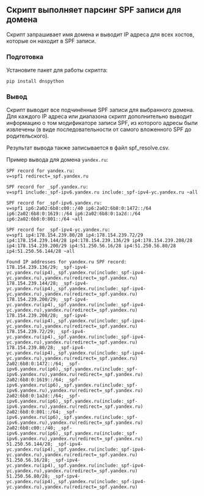 ## Скрипт выполняет парсинг SPF записи для домена ##
Скрипт запрашивает имя домена и выводит IP адреса для всех хостов, которые он находит в SPF записи.

### Подготовка ###
Установите пакет для работы скрипта:
```
pip install dnspython
```
### Вывод ###
Скрипт выводит все подчинённые SPF записи для выбранного домена.
Для каждого IP адреса или диапазона скрипт дополнительно выводит информацию о том модификаторе записи SPF, из которого адресы были извлечены (в виде последовательности от самого вложенного SPF до родительского).

Результат вывода также записывается в файл spf_resolve.csv.

Пример вывода для домена `yandex.ru`:
```
SPF record for yandex.ru:
v=spf1 redirect=_spf.yandex.ru

SPF record for _spf.yandex.ru:
v=spf1 include:_spf-ipv6.yandex.ru include:_spf-ipv4-yc.yandex.ru ~all

SPF record for _spf-ipv6.yandex.ru:
v=spf1 ip6:2a02:6b8:c00::/40 ip6:2a02:6b8:0:1472::/64 ip6:2a02:6b8:0:1619::/64 ip6:2a02:6b8:0:1a2d::/64 ip6:2a02:6b8:0:801::/64 ~all

SPF record for _spf-ipv4-yc.yandex.ru:
v=spf1 ip4:178.154.239.80/28 ip4:178.154.239.72/29 ip4:178.154.239.144/28 ip4:178.154.239.136/29 ip4:178.154.239.208/28 ip4:178.154.239.200/29 ip4:51.250.56.16/28 ip4:51.250.56.80/28 ip4:51.250.56.144/28 ~all

Found IP addresses for yandex.ru SPF record:
178.154.239.136/29; _spf-ipv4-yc.yandex.ru(ip4),_spf.yandex.ru(include:_spf-ipv4-yc.yandex.ru),yandex.ru(redirect=_spf.yandex.ru)
178.154.239.144/28; _spf-ipv4-yc.yandex.ru(ip4),_spf.yandex.ru(include:_spf-ipv4-yc.yandex.ru),yandex.ru(redirect=_spf.yandex.ru)
178.154.239.200/29; _spf-ipv4-yc.yandex.ru(ip4),_spf.yandex.ru(include:_spf-ipv4-yc.yandex.ru),yandex.ru(redirect=_spf.yandex.ru)
178.154.239.208/28; _spf-ipv4-yc.yandex.ru(ip4),_spf.yandex.ru(include:_spf-ipv4-yc.yandex.ru),yandex.ru(redirect=_spf.yandex.ru)
178.154.239.72/29; _spf-ipv4-yc.yandex.ru(ip4),_spf.yandex.ru(include:_spf-ipv4-yc.yandex.ru),yandex.ru(redirect=_spf.yandex.ru)
178.154.239.80/28; _spf-ipv4-yc.yandex.ru(ip4),_spf.yandex.ru(include:_spf-ipv4-yc.yandex.ru),yandex.ru(redirect=_spf.yandex.ru)
2a02:6b8:0:1472::/64; _spf-ipv6.yandex.ru(ip6),_spf.yandex.ru(include:_spf-ipv6.yandex.ru),yandex.ru(redirect=_spf.yandex.ru)
2a02:6b8:0:1619::/64; _spf-ipv6.yandex.ru(ip6),_spf.yandex.ru(include:_spf-ipv6.yandex.ru),yandex.ru(redirect=_spf.yandex.ru)
2a02:6b8:0:1a2d::/64; _spf-ipv6.yandex.ru(ip6),_spf.yandex.ru(include:_spf-ipv6.yandex.ru),yandex.ru(redirect=_spf.yandex.ru)
2a02:6b8:0:801::/64; _spf-ipv6.yandex.ru(ip6),_spf.yandex.ru(include:_spf-ipv6.yandex.ru),yandex.ru(redirect=_spf.yandex.ru)
2a02:6b8:c00::/40; _spf-ipv6.yandex.ru(ip6),_spf.yandex.ru(include:_spf-ipv6.yandex.ru),yandex.ru(redirect=_spf.yandex.ru)
51.250.56.144/28; _spf-ipv4-yc.yandex.ru(ip4),_spf.yandex.ru(include:_spf-ipv4-yc.yandex.ru),yandex.ru(redirect=_spf.yandex.ru)
51.250.56.16/28; _spf-ipv4-yc.yandex.ru(ip4),_spf.yandex.ru(include:_spf-ipv4-yc.yandex.ru),yandex.ru(redirect=_spf.yandex.ru)
51.250.56.80/28; _spf-ipv4-yc.yandex.ru(ip4),_spf.yandex.ru(include:_spf-ipv4-yc.yandex.ru),yandex.ru(redirect=_spf.yandex.ru)
```
